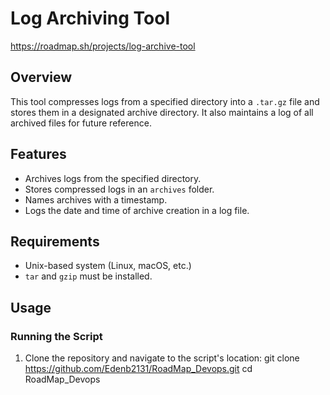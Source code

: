 # Log Archiving Tool
https://roadmap.sh/projects/log-archive-tool

## Overview

This tool compresses logs from a specified directory into a `.tar.gz` file and stores them in a designated archive directory. It also maintains a log of all archived files for future reference.

## Features

- Archives logs from the specified directory.
- Stores compressed logs in an `archives` folder.
- Names archives with a timestamp.
- Logs the date and time of archive creation in a log file.

## Requirements

- Unix-based system (Linux, macOS, etc.)
- `tar` and `gzip` must be installed.

## Usage

### Running the Script

1. Clone the repository and navigate to the script's location:
   git clone https://github.com/Edenb2131/RoadMap_Devops.git
   cd RoadMap_Devops